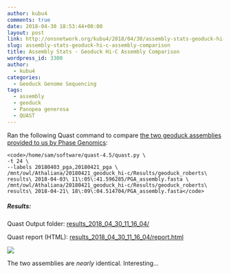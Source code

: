 ```yaml
---
author: kubu4
comments: true
date: 2018-04-30 18:53:44+00:00
layout: post
link: http://onsnetwork.org/kubu4/2018/04/30/assembly-stats-geoduck-hi-c-assembly-comparison/
slug: assembly-stats-geoduck-hi-c-assembly-comparison
title: Assembly Stats - Geoduck Hi-C Assembly Comparison
wordpress_id: 3300
author:
  - kubu4
categories:
  - Geoduck Genome Sequencing
tags:
  - assembly
  - geoduck
  - Panopea generosa
  - QUAST
---
```


Ran the following Quast command to compare [the two geoduck assemblies provided to us by Phase Genomics](http://onsnetwork.org/kubu4/2018/04/21/data-management-geoduck-phase-genomics-hi-c-data/):


    
    <code>/home/sam/software/quast-4.5/quast.py \
    -t 24 \
    --labels 20180403_pga,20180421_pga \
    /mnt/owl/Athaliana/20180421_geoduck_hi-c/Results/geoduck_roberts\ results\ 2018-04-03\ 11\:05\:41.596285/PGA_assembly.fasta \
    /mnt/owl/Athaliana/20180421_geoduck_hi-c/Results/geoduck_roberts\ results\ 2018-04-21\ 18\:09\:04.514704/PGA_assembly.fasta</code>





##### Results:



Quast Output folder: [results_2018_04_30_11_16_04/](http://owl.fish.washington.edu/Athaliana/quast_results/results_2018_04_30_11_16_04/)

Quast report (HTML): [results_2018_04_30_11_16_04/report.html](http://owl.fish.washington.edu/Athaliana/quast_results/results_2018_04_30_11_16_04/report.html)

![](http://owl.fish.washington.edu/Athaliana/20180430_quast_pga_assemblies.png)

The two assemblies are _nearly_ identical. Interesting...
